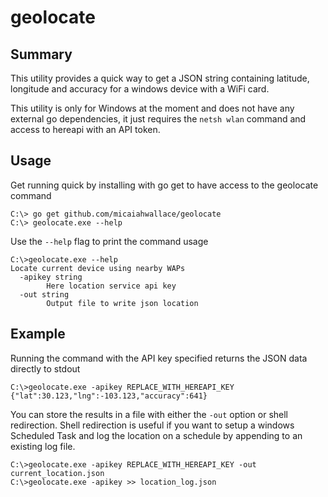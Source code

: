 # geolocate
## Summary

This utility provides a quick way to get a JSON string containing latitude, longitude and accuracy for a windows device with a WiFi card.

This utility is only for Windows at the moment and does not have any external go dependencies, it just requires the `netsh wlan` command and access to hereapi with an API token.

## Usage

Get running quick by installing with go get to have access to the geolocate command
```
C:\> go get github.com/micaiahwallace/geolocate
C:\> geolocate.exe --help
```

Use the `--help` flag to print the command usage
```shell
C:\>geolocate.exe --help
Locate current device using nearby WAPs
  -apikey string
        Here location service api key
  -out string
        Output file to write json location
```

## Example

Running the command with the API key specified returns the JSON data directly to stdout
```shell
C:\>geolocate.exe -apikey REPLACE_WITH_HEREAPI_KEY
{"lat":30.123,"lng":-103.123,"accuracy":641}
```

You can store the results in a file with either the `-out` option or shell redirection. Shell redirection is useful if you want to setup a windows Scheduled Task and log the location on a schedule by appending to an existing log file.
```shell
C:\>geolocate.exe -apikey REPLACE_WITH_HEREAPI_KEY -out current_location.json
C:\>geolocate.exe -apikey >> location_log.json
```

